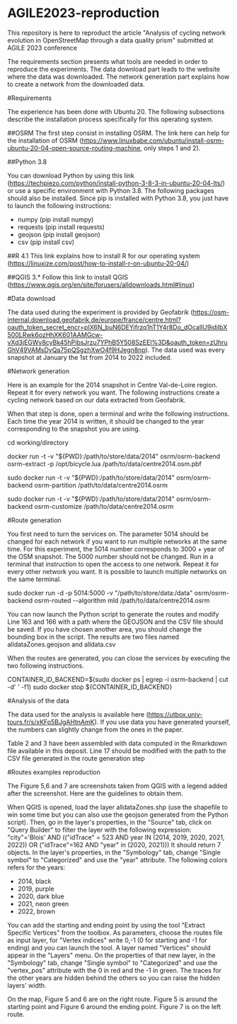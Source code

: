 # AGILE2023-reproduction
This repository is here to reproduct the article "Analysis of cycling network evolution in OpenStreetMap through a data quality prism" submitted at AGILE 2023 conference

The requirements section presents what tools are needed in order to reproduce the experiments. The data download part leads to the website where the data was downloaded. The network generation part explains how to create a network from the downloaded data.

#Requirements

The experience has been done with Ubuntu 20. The following subsections describe the installation process specifically for this operating system.

##OSRM
The first step consist in installing OSRM. The link here can help for the installation of OSRM (https://www.linuxbabe.com/ubuntu/install-osrm-ubuntu-20-04-open-source-routing-machine, only steps 1 and 2).

##Python 3.8

You can download Python by using this link (https://techpiezo.com/python/install-python-3-8-3-in-ubuntu-20-04-lts/) or use a specific environment with Python 3.8.
The following packages should also be installed. Since pip is installed with Python 3.8, you just have to launch the following instructions:
- numpy (pip install numpy)
- requests (pip install requests)
- geojson (pip install geojson)
- csv (pip install csv)

##R 4.1
This link explains how to install R for our operating system (https://linuxize.com/post/how-to-install-r-on-ubuntu-20-04/)

##QGIS 3.*
Follow this link to install QGIS (https://www.qgis.org/en/site/forusers/alldownloads.html#linux)

#Data download

The data used during the experiment is provided by Geofabrik (https://osm-internal.download.geofabrik.de/europe/france/centre.html?oauth_token_secret_encr=pIX6N_buN6DEYifrzq1hT1Y4r8Do_dOcalIU9idjIbX500LRwk6ozHhXK601AAMGcw-vXd3jEGWv8cyBk45hPibsJrzu7YPhB5Y508SzEEI%3D&oauth_token=zUhruGhV49VAMsDyQa75pQSgzhXwO4f9HJegn8np).
The data used was every snapshot at January the 1st from 2014 to 2022 included.

#Network generation

Here is an example for the 2014 snapshot in Centre Val-de-Loire region. Repeat it for every network you want.
The following instructions create a cycling network based on our data extracted from Geofabrik.

When that step is done, open a terminal and write the following instructions. Each time the year 2014 is written, it should be changed to the year corresponding to the snapshot you are using.

cd working/directory

docker run -t -v "${PWD}:/path/to/store/data/2014" osrm/osrm-backend osrm-extract -p /opt/bicycle.lua /path/to/data/centre2014.osm.pbf

sudo docker run -t -v "${PWD}:/path/to/store/data/2014" osrm/osrm-backend osrm-partition /path/to/data/centre2014.osrm

sudo docker run -t -v "${PWD}:/path/to/store/data/2014" osrm/osrm-backend osrm-customize /path/to/data/centre2014.osrm

#Route generation

You first need to turn the services on. The parameter 5014 should be changed for each network if you want to run multiple networks at the same time. For this experiment, the 5014 number corresponds to 3000 + year of the OSM snapshot. The 5000 number should not be changed. Run in a terminal that instruction to open the access to one network. Repeat it for every other network you want. It is possible to launch multiple networks on the same terminal.

sudo docker run -d -p 5014:5000 -v "/path/to/store/data:/data" osrm/osrm-backend osrm-routed --algorithm mld /path/to/data/centre2014.osrm

You can now launch the Python script to generate the routes and modify Line 163 and 166 with a path where the GEOJSON and the CSV file should be saved. If you have chosen another area, you should change the bounding box in the script. The results are two files named alldataZones.geojson and alldata.csv

When the routes are generated, you can close the services by executing the two following instructions.

CONTAINER_ID_BACKEND=$(sudo docker ps | egrep -i osrm-backend | cut -d' ' -f1)
sudo docker stop ${CONTAINER_ID_BACKEND}

#Analysis of the data

The data used for the analysis is available here (https://utbox.univ-tours.fr/s/xKFo5BJgAHtnAmK). If you use data you have generated yourself, the numbers can slightly change from the ones in the paper.

Table 2 and 3 have been assembled with data computed in the Rmarkdown file available in this deposit.
Line 17 should be modified with the path to the CSV file generated in the route generation step


#Routes examples reproduction

The Figure 5,6 and 7 are screenshots taken from QGIS with a legend added after the screenshot. Here are the guidelines to obtain them.

When QGIS is opened, load the layer alldataZones.shp (use the shapefile to win some time but you can also use the geojson generated from the Python script). Then, go in the layer's properties, in the "Source" tab, click on "Query Builder" to filter the layer with the following expression: "city"='Blois' AND (("idTrace" = 523 AND year IN (2014, 2019, 2020, 2021, 2022)) OR ("idTrace"=162 AND "year" in (2020, 2021))) It should return 7 objects. In the layer's properties, in the "Symbology" tab, change "Single symbol" to "Categorized" and use the "year" attribute. The following colors refers for the years:

- 2014, black
- 2019, purple
- 2020, dark blue
- 2021, neon green
- 2022, brown

You can add the starting and ending point by using the tool "Extract Specific Vertices" from the toolbox. As parameters, choose the routes file as input layer, for "Vertex indices" write 0,-1 (0 for starting and -1 for ending) and you can launch the tool. A layer named "Vertices" should appear in the "Layers" menu. On the properties of that new layer, in the "Symbology" tab, change "Single symbol" to "Categorized" and use the "vertex_pos" attribute with the 0 in red and the -1 in green. The traces for the other years are hidden behind the others so you can raise the hidden layers' width.

On the map, Figure 5 and 6 are on the right route. Figure 5 is around the starting point and Figure 6 around the ending point. Figure 7 is on the left route.
